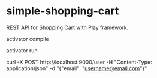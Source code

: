 # simple-shopping-cart

REST API for Shopping Cart with Play framework.

  activator compile
  
  activator run
  
  curl -X POST http://localhost:9000/user -H "Content-Type: application/json" -d "{\"email\": \"username@email.com\"}"
